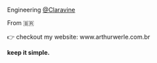 <p>Engineering <a href="https://www.claravine.com/">@Claravine</a></p>
<p>From 🇧🇷</p>

<p>👉 checkout my website: www.arthurwerle.com.br</p>

<b>keep it simple.</b>
